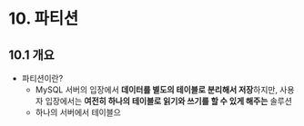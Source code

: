 # 10. 파티션
## 10.1 개요
* 파티션이란?
	* MySQL 서버의 입장에서 **데이터를 별도의 테이블로 분리해서 저장**하지만, 사용자 입장에서는 **여전히 하나의 테이블로 읽기와 쓰기를 할 수 있게 해주는** 솔루션
	* 하나의 서버에서 테이블으
<!--stackedit_data:
eyJoaXN0b3J5IjpbMTg2NzQ4MzY5OCwxNTA5NzY3NTk4XX0=
-->